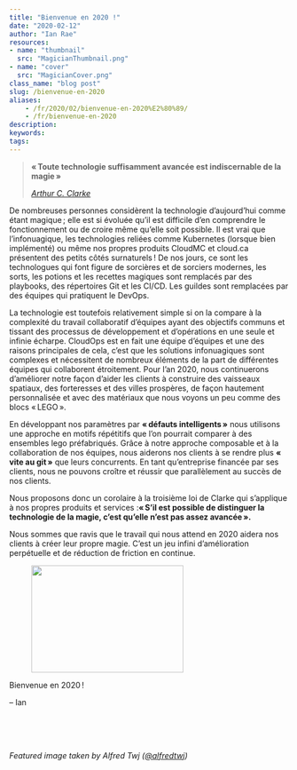 ```yaml
---
title: "Bienvenue en 2020 !"
date: "2020-02-12"
author: "Ian Rae"
resources:
- name: "thumbnail"
  src: "MagicianThumbnail.png"
- name: "cover"
  src: "MagicianCover.png"
class_name: "blog post"
slug: /bienvenue-en-2020
aliases:
    - /fr/2020/02/bienvenue-en-2020%E2%80%89/
    - /fr/bienvenue-en-2020
description:
keywords:
tags:
---
```


<blockquote class="wp-block-quote"><p><strong>« Toute technologie suffisamment avancée est indiscernable de la magie »</strong></p><p><cite><a href="https://fr.wikipedia.org/wiki/Trois_lois_de_Clarke">Arthur C. Clarke</a></cite></p></blockquote>

<p>De nombreuses personnes considèrent la technologie d’aujourd’hui comme étant magique ; elle est si évoluée qu’il est difficile d’en comprendre le fonctionnement ou de croire même qu’elle soit possible. Il est vrai que l’infonuagique, les technologies reliées comme Kubernetes (lorsque bien implémenté) ou même nos propres produits CloudMC et cloud.ca présentent des petits côtés surnaturels ! De nos jours, ce sont les technologues qui font figure de sorcières et de sorciers modernes, les sorts, les potions et les recettes magiques sont remplacés par des playbooks, des répertoires Git et les CI/CD. Les guildes sont remplacées par des équipes qui pratiquent le DevOps.</p><p>La technologie est toutefois relativement simple si on la compare à la complexité du travail collaboratif d’équipes ayant des objectifs communs et tissant des processus de développement et d’opérations en une seule et infinie écharpe. CloudOps est en fait une équipe d’équipes et une des raisons principales de cela, c’est que les solutions infonuagiques sont complexes et nécessitent de nombreux éléments de la part de différentes équipes qui collaborent étroitement. Pour l’an&nbsp;2020, nous continuerons d’améliorer notre façon d’aider les clients à construire des vaisseaux spatiaux, des forteresses et des villes prospères, de façon hautement personnalisée et avec des matériaux que nous voyons un peu comme des blocs « LEGO ».</p><p>En développant nos paramètres par <strong>« défauts intelligents »</strong> nous utilisons une approche en motifs répétitifs que l’on pourrait comparer à des ensembles lego préfabriqués. Grâce à notre approche composable et à la collaboration de nos équipes, nous aiderons nos clients à se rendre plus <strong>« vite au git »</strong> que leurs concurrents. En tant qu’entreprise financée par ses clients, nous ne pouvons croître et réussir que parallèlement au succès de nos clients.</p><p>Nous proposons donc un corolaire à la troisième loi de Clarke qui s’applique à nos propres produits et services&nbsp;:<strong>« S’il est possible de distinguer la technologie de la magie, c’est qu’elle n’est pas assez avancée ».&nbsp;</strong></p><p>Nous sommes que ravis que le travail qui nous attend en 2020 aidera nos clients à créer leur propre magie. C’est un jeu infini d’amélioration perpétuelle et de réduction de friction en continue.</p><div class="wp-block-image"> <figure class="alignleft size-large is-resized"><img src="/images/blog/post/cloudops-by-eva-blue-097.jpg" alt="" class="wp-image-10117" width="274" height="193"></figure></div><p>Bienvenue en 2020 !</p><p>– Ian</p><p>&nbsp;<br> &nbsp;<br> &nbsp;</p><p><em>Featured image taken by Alfred Twj (<a href="https://unsplash.com/@alfredtwj">@alfredtwj</a>)</em></p>
